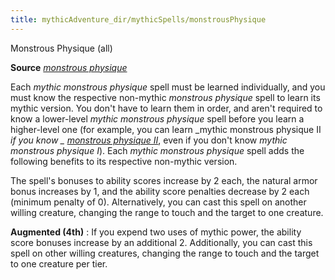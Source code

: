 ```yaml
---
title: mythicAdventure_dir/mythicSpells/monstrousPhysique
---
```

Monstrous Physique (all)

**Source** [_monstrous physique_](ultimateMagi_dir/spells/monstrousPhysique)

Each _mythic monstrous physique_ spell must be learned individually, and you must know the respective non-mythic _monstrous physique_ spell to learn its mythic version. You don't have to learn them in order, and aren't required to know a lower-level _mythic monstrous physique_ spell before you learn a higher-level one (for example, you can learn _mythic monstrous physique II _if you know _ [monstrous physique II](ultimateMagi_dir/spells/monstrousPhysique#_monstrous-physique-ii)_, even if you don't know _mythic monstrous physique I_). Each _mythic monstrous physique_ spell adds the following benefits to its respective non-mythic version.

The spell's bonuses to ability scores increase by 2 each, the natural armor bonus increases by 1, and the ability score penalties decrease by 2 each (minimum penalty of 0). Alternatively, you can cast this spell on another willing creature, changing the range to touch and the target to one creature.

**Augmented (4th)** : If you expend two uses of mythic power, the ability score bonuses increase by an additional 2. Additionally, you can cast this spell on other willing creatures, changing the range to touch and the target to one creature per tier.

